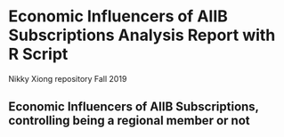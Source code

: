Economic Influencers of AIIB Subscriptions
Analysis Report with R Script
======================

Nikky Xiong repository
Fall 2019

Economic Influencers of AIIB Subscriptions,
controlling being a regional member or not
--------------------------------